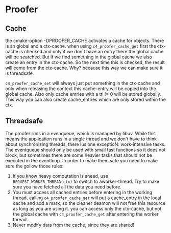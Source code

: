 # Proofer

## Cache

the cmake-option -DPROOFER_CACHE activates a cache for objects. There is an global and a ctx-cache. when using `c4_proofer_cache_get` first the ctx-cache is checked and only if we don't have an entry there the global cache will be searched. But if we find something in the global cache we also create an entry in the ctx-cache. So the next time this is checked, the result will come from the ctx-cache. Why? because this way we can make sure it is threadsafe.

`c4_proofer_cache_set` will always just put something in the ctx-cache and only when releasing the context this cache-entry will be copied into the global cache. Also only cache entries with a ttl != 0 will be stored globally. This way you can also create cache_entries which are only stored within the ctx.

## Threadsafe

The proofer runs in a evenqueue, which is managed by libuv. While this means the application runs in a single thread and we don't have to think about synchronizing threads, there ius one exceptioN: work-intensive tasks. The eventqueue should only be used with small fast functions so it does not block, but sometimes there are some heavier tasks that should not be executed in the eventloop. In order to make them safe you need to make sure the gollow those rules:

1. if you know heavy computation is ahead, use `REQUEST_WORKER_THREAD(ctx)` to switch to aworker-thread. Try to make sure you have fetched all the data you need before.
2. You must access all cached entries before entering in the working thread. calling `c4_proofer_cache_get` will put a cache_entry in the local cache and add a mark, so the cleaner deamon will not free this resource as long as you are using it. you can access only the ctx-cache, but not the global cache with  `c4_proofer_cache_get` after entering the worker thread.
3. Never modify data from the cache, since they are shared!

